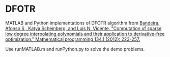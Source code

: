# DFOTR

MATLAB and Python implementations of DFOTR algorithm from <a href="https://link.springer.com/content/pdf/10.1007/s10107-012-0578-z.pdf">Bandeira, Afonso S., Katya Scheinberg, and Luís N. Vicente. "Computation of sparse low degree interpolating polynomials and their application to derivative-free optimization." Mathematical programming 134.1 (2012): 223-257.<a>

Use runMATLAB.m and runPython.py to solve the demo problems. 
